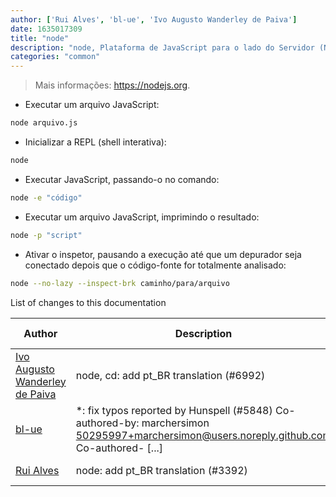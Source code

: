 ```yaml
---
author: ['Rui Alves', 'bl-ue', 'Ivo Augusto Wanderley de Paiva']
date: 1635017309
title: "node"
description: "node, Plataforma de JavaScript para o lado do Servidor (Node.js)."
categories: "common"
---
```

> Mais informações: <https://nodejs.org>.

- Executar um arquivo JavaScript:

```bash
node arquivo.js
```

- Inicializar a REPL (shell interativa):

```bash
node
```

- Executar JavaScript, passando-o no comando:

```bash
node -e "código"
```

- Executar um arquivo JavaScript, imprimindo o resultado:

```bash
node -p "script"
```

- Ativar o inspetor, pausando a execução até que um depurador seja conectado depois que o código-fonte for totalmente analisado:

```bash
node --no-lazy --inspect-brk caminho/para/arquivo
```
List of changes to this documentation


Author | Description | ISO 8601 Date | GitHub link
------|-----|-----|-----
[Ivo Augusto Wanderley de Paiva](mailto:40743787+ivomastre@users.noreply.github.com) | node, cd: add pt_BR translation (#6992) | 2021-10-23T21:28:29 | [81efe1a8cf01](https://github.com/tldr-pages/tldr/commit/81efe1a8cf0104481ffa96cf77e57f9ca7bca96a)
[bl-ue](mailto:54780737+bl-ue@users.noreply.github.com) | *: fix typos reported by Hunspell (#5848) Co-authored-by: marchersimon <50295997+marchersimon@users.noreply.github.com> Co-authored- [...] | 2021-05-20T22:13:41 | [8ebd171d6f00](https://github.com/tldr-pages/tldr/commit/8ebd171d6f001698709fefc02b1fd5cc9f3a99c4)
[Rui Alves](mailto:up201606746@fe.up.pt) | node: add pt_BR translation (#3392) | 2019-11-04T14:22:06 | [bbc71dcf4f1e](https://github.com/tldr-pages/tldr/commit/bbc71dcf4f1ec4ead0fb41d5f47df09a166b5351)

